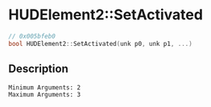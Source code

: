 # HUDElement2::SetActivated
```c
// 0x005bfeb0
bool HUDElement2::SetActivated(unk p0, unk p1, ...)
```
## Description
```
Minimum Arguments: 2
Maximum Arguments: 3
```
